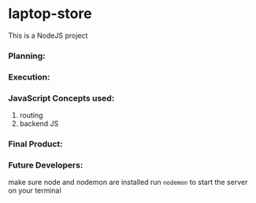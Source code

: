 # laptop-store

This is a NodeJS project

### Planning:

### Execution:

### JavaScript Concepts used:
1. routing
2. backend JS


### Final Product:
<!-- ![](project.jpg) -->


### Future Developers:
 make sure node and nodemon are installed
 run `nodemon` to start the server on your terminal 

